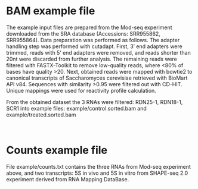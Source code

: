 # BAM example file

The example input files are prepared from the Mod-seq experiment downloaded from the SRA database (Accessions: SRR955862, SRR955864). Data preparation was performed as follows. The adapter handling step was performed with cutadapt. First, 3’ end adapters were trimmed, reads with 5’ end adapters were removed, and reads shorter than 20nt were discarded from further analysis. The remaining reads were filtered with FASTX-Toolkit to remove low-quality reads, where <80% of bases have quality >20. Next, obtained reads were mapped with bowtie2 to canonical transcripts of Saccharomyces cerevisiae retrieved with BioMart API v84. Sequences with similarity >0.95 were filtered out with CD-HIT. Unique mappings were used for reactivity profile calculation.

From the obtained dataset the 3 RNAs were filtered: RDN25-1, RDN18-1, SCR1 into example files: example/control.sorted.bam and example/treated.sorted.bam

<br>

# Counts example file

File example/counts.txt contains the three RNAs from Mod-seq experiment above, and two transcripts: 5S in vivo and 5S in vitro from SHAPE-seq 2.0 experiment derived from RNA Mapping DataBase.